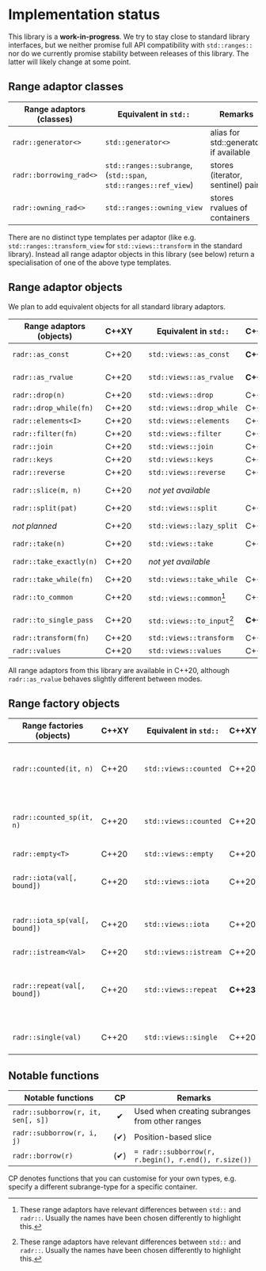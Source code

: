 # Implementation status

This library is a **work-in-progress**.
We try to stay close to standard library interfaces, but we neither promise full API compatibility with `std::ranges::` nor do we currently promise stability between releases of this library.
The latter will likely change at some point.


## Range adaptor classes


| Range adaptors (classes)   | Equivalent in `std::`                                           | Remarks                                         |
|----------------------------|-----------------------------------------------------------------|-------------------------------------------------|
| `radr::generator<>`        | `std::generator<>`                                              | alias for std::generator if available           |
| `radr::borrowing_rad<>`    | `std::ranges::subrange`, (`std::span`, `std::ranges::ref_view`) | stores (iterator, sentinel) pair                |
| `radr::owning_rad<>`       | `std::ranges::owning_view`                                      | stores rvalues of containers                    |

There are no distinct type templates per adaptor (like e.g. `std::ranges::transform_view` for `std::views::transform` in the standard library).
Instead all range adaptor objects in this library (see below) return a specialisation of one of the above type templates.


## Range adaptor objects

We plan to add equivalent objects for all standard library adaptors.

| Range adaptors (objects) | C++XY | | Equivalent in `std::`          | C++XY     | Differences of `radr` objects            |
|--------------------------|-------|-|--------------------------------|-----------|------------------------------------------|
| `radr::as_const`         | C++20 | | `std::views::as_const`         | **C++23** | make the range *and* its elements const  |
| `radr::as_rvalue`        | C++20 | | `std::views::as_rvalue`        | **C++23** | *returns only input ranges in C++20      |
| `radr::drop(n)`          | C++20 | | `std::views::drop`             | C++20     |                                          |
| `radr::drop_while(fn)`   | C++20 | | `std::views::drop_while`       | C++20     |                                          |
| `radr::elements<I>`      | C++20 | | `std::views::elements`         | C++20     |                                          |
| `radr::filter(fn)`       | C++20 | | `std::views::filter`           | C++20     |                                          |
| `radr::join`             | C++20 | | `std::views::join`             | C++20     |                                          |
| `radr::keys`             | C++20 | | `std::views::keys`             | C++20     |                                          |
| `radr::reverse`          | C++20 | | `std::views::reverse`          | C++20     |                                          |
| `radr::slice(m, n)`      | C++20 | | *not yet available*            |           | get subrange between m and n             |
| `radr::split(pat)`       | C++20 | | `std::views::split`            | C++20     |                                          |
| *not planned*            | C++20 | | `std::views::lazy_split`       | C++20     | use `radr::to_single_pass | radr::split` |
| `radr::take(n)`          | C++20 | | `std::views::take`             | C++20     |                                          |
| `radr::take_exactly(n)`  | C++20 | | *not yet available*            |           | turns unsized into sized                 |
| `radr::take_while(fn)`   | C++20 | | `std::views::take_while`       | C++20     |                                          |
| `radr::to_common`        | C++20 | | `std::views::common`[^diff]    | C++20     | turns non-common into common             |
| `radr::to_single_pass`   | C++20 | | `std::views::to_input`[^diff]  | **C++26** | demotes range category to input          |
| `radr::transform(fn)`    | C++20 | | `std::views::transform`        | C++20     |                                          |
| `radr::values`           | C++20 | | `std::views::values`           | C++20     |                                          |

All range adaptors from this library are available in C++20, although `radr::as_rvalue` behaves slightly different between modes.

[^diff]: These range adaptors have relevant differences between `std::` and `radr::`. Usually the names have been chosen differently to highlight this.


## Range factory objects

| Range factories (objects)     | C++XY | | Equivalent in `std::`   | C++XY     | Remarks                                   |
|-------------------------------|-------|-|-------------------------|-----------|-------------------------------------------|
| `radr::counted(it, n)`        | C++20 | | `std::views::counted`   | C++20     | multi-pass version of counted             |
| `radr::counted_sp(it, n)`     | C++20 | | `std::views::counted`   | C++20     | single-pass version of counted            |
| `radr::empty<T>`              | C++20 | | `std::views::empty`     | C++20     |                                           |
| `radr::iota(val[, bound])`    | C++20 | | `std::views::iota`      | C++20     | multi-pass version of iota                |
| `radr::iota_sp(val[, bound])` | C++20 | | `std::views::iota`      | C++20     | single-pass version of iota               |
| `radr::istream<Val>`          | C++20 | | `std::views::istream`   | C++20     |                                           |
| `radr::repeat(val[, bound])`  | C++20 | | `std::views::repeat`    | **C++23** | allows indirect storage and static bounds |
| `radr::single(val)`           | C++20 | | `std::views::single`    | C++20     | allows indirect storage                   |


## Notable functions

| Notable functions                  | CP   | Remarks                                              |
|------------------------------------|:----:|------------------------------------------------------|
| `radr::subborrow(r, it, sen[, s])` | ✔   | Used when creating subranges from other ranges        |
| `radr::subborrow(r, i, j)`         | (✔) | Position-based slice                                  |
| `radr::borrow(r)`                  | (✔) | `= radr::subborrow(r, r.begin(), r.end(), r.size())`  |

CP denotes functions that you can customise for your own types, e.g. specify a different subrange-type for a specific container.
